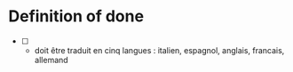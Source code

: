 # Definition of done

- [ ] - doit être traduit en cinq langues : italien, espagnol, anglais, francais, allemand 
